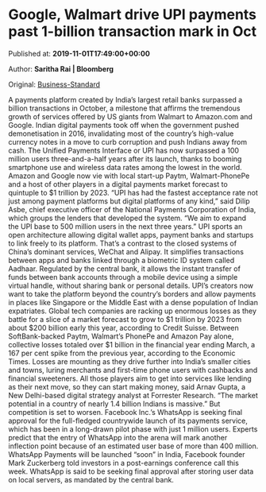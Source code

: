 
# Google, Walmart drive UPI payments past 1-billion transaction mark in Oct

Published at: **2019-11-01T17:49:00+00:00**

Author: **Saritha Rai | Bloomberg**

Original: [Business-Standard](https://www.business-standard.com/article/companies/google-walmart-drive-upi-payments-past-1-billion-transaction-mark-in-oct-119110101606_1.html)

A payments platform created by India’s largest retail banks surpassed a billion transactions in October, a milestone that affirms the tremendous growth of services offered by US giants from Walmart to Amazon.com and Google.
Indian digital payments took off when the government pushed demonetisation in 2016, invalidating most of the country’s high-value currency notes in a move to curb corruption and push Indians away from cash. The Unified Payments Interface or UPI has now surpassed a 100 million users three-and-a-half years after its launch, thanks to booming smartphone use and wireless data rates among the lowest in the world.
Amazon and Google now vie with local start-up Paytm, Walmart-PhonePe and a host of other players in a digital payments market forecast to quintuple to $1 trillion by 2023.
“UPI has had the fastest acceptance rate not just among payment platforms but digital platforms of any kind,” said Dilip Asbe, chief executive officer of the National Payments Corporation of India, which groups the lenders that developed the system. “We aim to expand the UPI base to 500 million users in the next three years.”
UPI sports an open architecture allowing digital wallet apps, payment banks and startups to link freely to its platform. That’s a contrast to the closed systems of China’s dominant services, WeChat and Alipay. It simplifies transactions between apps and banks linked through a biometric ID system called Aadhaar. Regulated by the central bank, it allows the instant transfer of funds between bank accounts through a mobile device using a simple virtual handle, without sharing bank or personal details. UPI’s creators now want to take the platform beyond the country’s borders and allow payments in places like Singapore or the Middle East with a dense population of Indian expatriates.
Global tech companies are racking up enormous losses as they battle for a slice of a market forecast to grow to $1 trillion by 2023 from about $200 billion early this year, according to Credit Suisse.
Between SoftBank-backed Paytm, Walmart’s PhonePe and Amazon Pay alone, collective losses totaled over $1 billion in the financial year ending March, a 167 per cent spike from the previous year, according to the Economic Times.
Losses are mounting as they drive further into India’s smaller cities and towns, luring merchants and first-time phone users with cashbacks and financial sweeteners.
All those players aim to get into services like lending as their next move, so they can start making money, said Arnav Gupta, a New Delhi-based digital strategy analyst at Forrester Research. “The market potential in a country of nearly 1.4 billion Indians is massive.”
But competition is set to worsen. Facebook Inc.’s WhatsApp is seeking final approval for the full-fledged countrywide launch of its payments service, which has been in a long-drawn pilot phase with just 1 million users. Experts predict that the entry of WhatsApp into the arena will mark another inflection point because of an estimated user base of more than 400 million.
WhatsApp Payments will be launched “soon” in India, Facebook founder Mark Zuckerberg told investors in a post-earnings conference call this week. WhatsApp is said to be seeking final approval after storing user data on local servers, as mandated by the central bank.
